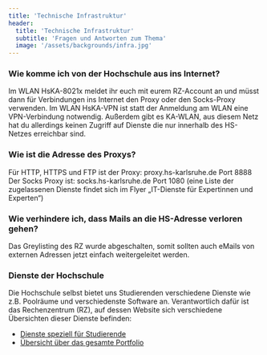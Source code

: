 ```yaml
---
title: 'Technische Infrastruktur'
header:
  title: 'Technische Infrastruktur'
  subtitle: 'Fragen und Antworten zum Thema'
  image: '/assets/backgrounds/infra.jpg'
---
```

### Wie komme ich von der Hochschule aus ins Internet?

Im WLAN HsKA-8021x meldet ihr euch mit eurem RZ-Account an und müsst dann für Verbindungen ins Internet den Proxy oder den Socks-Proxy verwenden. Im WLAN HsKA-VPN ist statt der Anmeldung am WLAN eine VPN-Verbindung notwendig. 
Außerdem gibt es KA-WLAN, aus diesem Netz hat du allerdings keinen Zugriff auf Dienste die nur innerhalb des HS-Netzes erreichbar sind. 

### Wie ist die Adresse des Proxys?
Für HTTP, HTTPS und FTP ist der Proxy: proxy.hs-karlsruhe.de Port 8888
Der Socks Proxy ist: socks.hs-karlsruhe.de Port 1080 (eine Liste der zugelassenen Dienste findet sich im Flyer „IT-Dienste für Expertinnen und Experten“)

### Wie verhindere ich, dass Mails an die HS-Adresse verloren gehen?
Das Greylisting des RZ wurde abgeschalten, somit sollten auch eMails von externen Adressen jetzt einfach weitergeleitet werden.

### Dienste der Hochschule
Die Hochschule selbst bietet uns Studierenden verschiedene Dienste wie z.B. Poolräume und verschiedenste Software an. Verantwortlich dafür ist das Rechenzentrum (RZ), auf dessen Website sich verschiedene Übersichten dieser Dienste befinden:
 - [Dienste speziell für Studierende](https://www.h-ka.de/rz)
 - [Übersicht über das gesamte Portfolio](https://www.hs-karlsruhe.de/servicekatalog)
